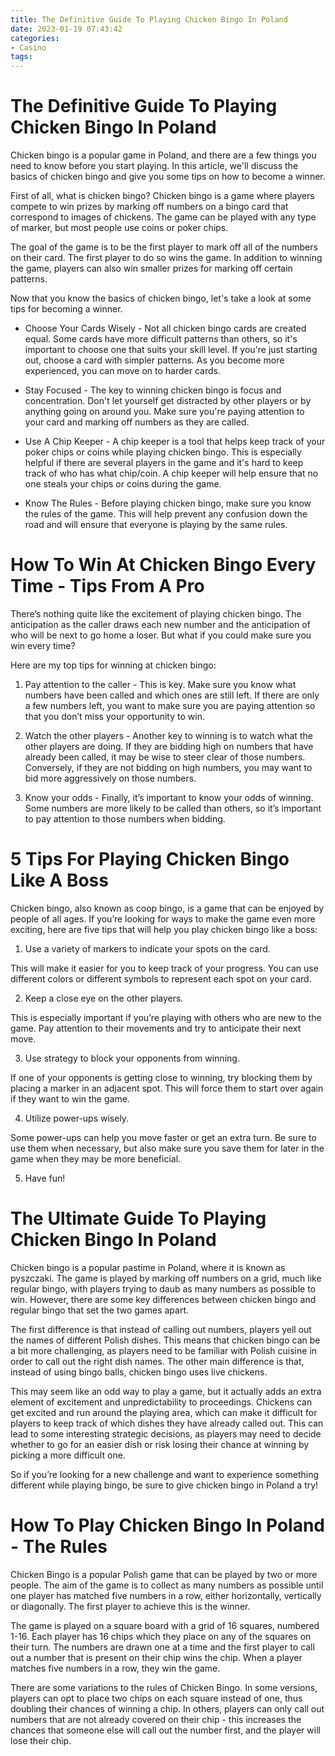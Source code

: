 ```yaml
---
title: The Definitive Guide To Playing Chicken Bingo In Poland
date: 2023-01-19 07:43:42
categories:
- Casino
tags:
---
```



#  The Definitive Guide To Playing Chicken Bingo In Poland

Chicken bingo is a popular game in Poland, and there are a few things you need to know before you start playing. In this article, we'll discuss the basics of chicken bingo and give you some tips on how to become a winner.

First of all, what is chicken bingo? Chicken bingo is a game where players compete to win prizes by marking off numbers on a bingo card that correspond to images of chickens. The game can be played with any type of marker, but most people use coins or poker chips.

The goal of the game is to be the first player to mark off all of the numbers on their card. The first player to do so wins the game. In addition to winning the game, players can also win smaller prizes for marking off certain patterns.

Now that you know the basics of chicken bingo, let's take a look at some tips for becoming a winner.

* Choose Your Cards Wisely - Not all chicken bingo cards are created equal. Some cards have more difficult patterns than others, so it's important to choose one that suits your skill level. If you're just starting out, choose a card with simpler patterns. As you become more experienced, you can move on to harder cards.

* Stay Focused - The key to winning chicken bingo is focus and concentration. Don't let yourself get distracted by other players or by anything going on around you. Make sure you're paying attention to your card and marking off numbers as they are called.

* Use A Chip Keeper - A chip keeper is a tool that helps keep track of your poker chips or coins while playing chicken bingo. This is especially helpful if there are several players in the game and it's hard to keep track of who has what chip/coin. A chip keeper will help ensure that no one steals your chips or coins during the game.

* Know The Rules - Before playing chicken bingo, make sure you know the rules of the game. This will help prevent any confusion down the road and will ensure that everyone is playing by the same rules.

#  How To Win At Chicken Bingo Every Time - Tips From A Pro

There’s nothing quite like the excitement of playing chicken bingo. The anticipation as the caller draws each new number and the anticipation of who will be next to go home a loser. But what if you could make sure you win every time?

Here are my top tips for winning at chicken bingo:

1. Pay attention to the caller - This is key. Make sure you know what numbers have been called and which ones are still left. If there are only a few numbers left, you want to make sure you are paying attention so that you don’t miss your opportunity to win.

2. Watch the other players - Another key to winning is to watch what the other players are doing. If they are bidding high on numbers that have already been called, it may be wise to steer clear of those numbers. Conversely, if they are not bidding on high numbers, you may want to bid more aggressively on those numbers.

3. Know your odds - Finally, it’s important to know your odds of winning. Some numbers are more likely to be called than others, so it’s important to pay attention to those numbers when bidding.

#  5 Tips For Playing Chicken Bingo Like A Boss

Chicken bingo, also known as coop bingo, is a game that can be enjoyed by people of all ages. If you’re looking for ways to make the game even more exciting, here are five tips that will help you play chicken bingo like a boss:

1. Use a variety of markers to indicate your spots on the card.

This will make it easier for you to keep track of your progress. You can use different colors or different symbols to represent each spot on your card.

2. Keep a close eye on the other players.

This is especially important if you’re playing with others who are new to the game. Pay attention to their movements and try to anticipate their next move.

3. Use strategy to block your opponents from winning.

If one of your opponents is getting close to winning, try blocking them by placing a marker in an adjacent spot. This will force them to start over again if they want to win the game.

4. Utilize power-ups wisely.

Some power-ups can help you move faster or get an extra turn. Be sure to use them when necessary, but also make sure you save them for later in the game when they may be more beneficial.

5. Have fun!


#  The Ultimate Guide To Playing Chicken Bingo In Poland

Chicken bingo is a popular pastime in Poland, where it is known as pyszczaki. The game is played by marking off numbers on a grid, much like regular bingo, with players trying to daub as many numbers as possible to win. However, there are some key differences between chicken bingo and regular bingo that set the two games apart.

The first difference is that instead of calling out numbers, players yell out the names of different Polish dishes. This means that chicken bingo can be a bit more challenging, as players need to be familiar with Polish cuisine in order to call out the right dish names. The other main difference is that, instead of using bingo balls, chicken bingo uses live chickens.

This may seem like an odd way to play a game, but it actually adds an extra element of excitement and unpredictability to proceedings. Chickens can get excited and run around the playing area, which can make it difficult for players to keep track of which dishes they have already called out. This can lead to some interesting strategic decisions, as players may need to decide whether to go for an easier dish or risk losing their chance at winning by picking a more difficult one.

So if you’re looking for a new challenge and want to experience something different while playing bingo, be sure to give chicken bingo in Poland a try!

#  How To Play Chicken Bingo In Poland - The Rules






Chicken Bingo is a popular Polish game that can be played by two or more people. The aim of the game is to collect as many numbers as possible until one player has matched five numbers in a row, either horizontally, vertically or diagonally. The first player to achieve this is the winner.



The game is played on a square board with a grid of 16 squares, numbered 1-16. Each player has 16 chips which they place on any of the squares on their turn. The numbers are drawn one at a time and the first player to call out a number that is present on their chip wins the chip. When a player matches five numbers in a row, they win the game.



There are some variations to the rules of Chicken Bingo. In some versions, players can opt to place two chips on each square instead of one, thus doubling their chances of winning a chip. In others, players can only call out numbers that are not already covered on their chip - this increases the chances that someone else will call out the number first, and the player will lose their chip.
